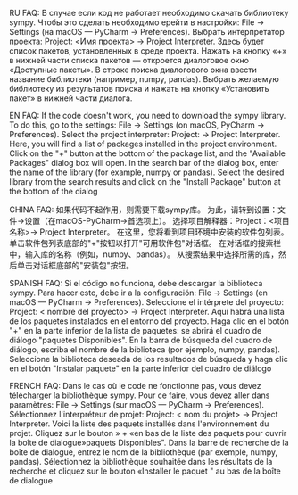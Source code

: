 RU FAQ:
В случае если код не работает необходимо скачать библиотеку sympy.
Чтобы это сделать необходимо ерейти в настройки: File → Settings (на macOS — PyCharm → Preferences).
Выбрать интерпретатор проекта: Project: <Имя проекта> → Project Interpreter. Здесь будет список пакетов, установленных в среде проекта.
Нажать на кнопку «+» в нижней части списка пакетов — откроется диалоговое окно «Доступные пакеты».
В строке поиска диалогового окна ввести название библиотеки (например, numpy, pandas).
Выбрать желаемую библиотеку из результатов поиска и нажать на кнопку «Установить пакет» в нижней части диалога.

EN FAQ:
If the code doesn't work, you need to download the sympy library.
To do this, go to the settings: File → Settings (on macOS, PyCharm → Preferences).
Select the project interpreter: Project: <Project Name> → Project Interpreter. Here, you will find a list of packages installed in the project environment.
Click on the "+" button at the bottom of the package list, and the "Available Packages" dialog box will open.
In the search bar of the dialog box, enter the name of the library (for example, numpy or pandas).
Select the desired library from the search results and click on the "Install Package" button at the bottom of the dialog

CHINA FAQ:
如果代码不起作用，则需要下载sympy库。
为此，请转到设置：文件→设置（在macOS-PyCharm→首选项上）。
选择项目解释器：Project：<项目名称>→ Project Interpreter。 在这里，您将看到项目环境中安装的软件包列表。
单击软件包列表底部的"+"按钮以打开"可用软件包"对话框。
在对话框的搜索栏中，输入库的名称（例如，numpy、pandas）。
从搜索结果中选择所需的库，然后单击对话框底部的"安装包"按钮。

SPANISH FAQ:
Si el código no funciona, debe descargar la biblioteca sympy.
Para hacer esto, debe ir a la configuración: File → Settings (en macOS — PyCharm → Preferences).
Seleccione el intérprete del proyecto: Project: < nombre del proyecto> → Project Interpreter. Aquí habrá una lista de los paquetes instalados en el entorno del proyecto.
Haga clic en el botón "+" en la parte inferior de la lista de paquetes: se abrirá el cuadro de diálogo "paquetes Disponibles".
En la barra de búsqueda del cuadro de diálogo, escriba el nombre de la biblioteca (por ejemplo, numpy, pandas).
Seleccione la biblioteca deseada de los resultados de búsqueda y haga clic en el botón "Instalar paquete" en la parte inferior del cuadro de diálogo

FRENCH FAQ:
Dans le cas où le code ne fonctionne pas, vous devez télécharger la bibliothèque sympy.
Pour ce faire, vous devez aller dans paramètres: File → Settings (sur macOS — PyCharm → Preferences).
Sélectionnez l'interpréteur de projet: Project: < nom du projet> → Project Interpreter. Voici la liste des paquets installés dans l'environnement du projet.
Cliquez sur le bouton » + «en bas de la liste des paquets pour ouvrir la boîte de dialogue»paquets Disponibles".
Dans la barre de recherche de la boîte de dialogue, entrez le nom de la bibliothèque (par exemple, numpy, pandas).
Sélectionnez la bibliothèque souhaitée dans les résultats de la recherche et cliquez sur le bouton «Installer le paquet " au bas de la boîte de dialogue
